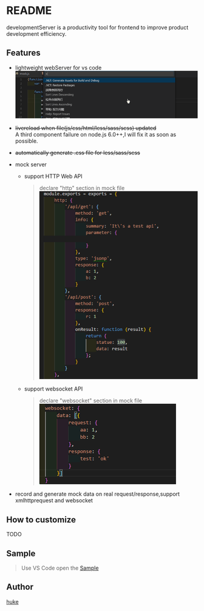 # README

developmentServer is a productivity tool for frontend to improve product development efficiency.

## Features

- lightweight webServer for vs code  
  ![command](./doc/open.gif)

- ~~livereload when file(js/css/html/less/sass/scss) updated~~  
  A third component failure on node.js 6.0++,I will fix it as soon as possible.

- ~~automatically generate .css file for less/sass/scss~~

- mock server
  * support HTTP Web API
    > declare "http" section in mock file  
  ![http](./doc/mock_http.jpg)

  * support websocket API
    > declare "websocket" section in mock file  
    ![websocket](./doc/mock_websocket.jpg)

- record and generate mock data on real request/response,support xmlhttprequest and websocket

## How to customize
  TODO

## Sample
>Use VS Code open the [Sample](https://github.com/ihuke/developmentServer/sample)

## Author

[huke](email:ihuke@126.com)